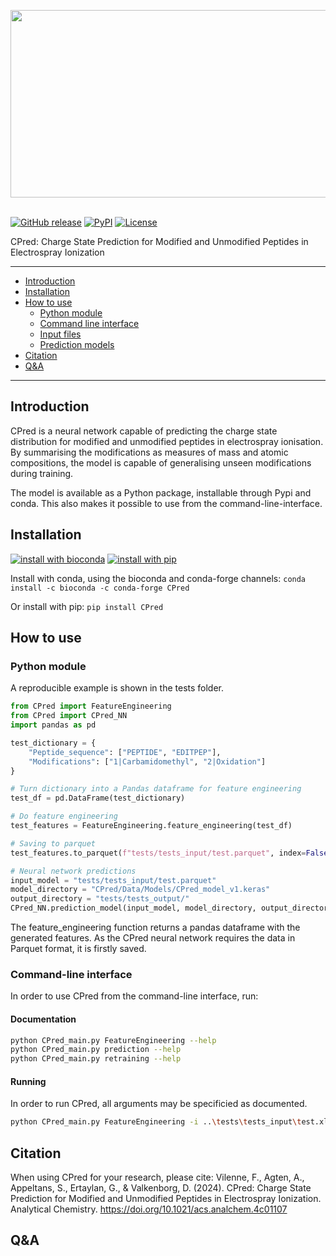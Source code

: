 <img src="/CPred/img/CPred_logo.tif"
width="550" height="300" /> <br/><br/>


[![GitHub release](https://flat.badgen.net/github/release/VilenneFrederique/CPred)](https://github.com/VilenneFredericonque/CPred/releases/latest/)
[![PyPI](https://flat.badgen.net/pypi/v/cpred)](https://pypi.org/project/cpred/)
[![License](https://flat.badgen.net/github/license/VilenneFrederique/cpred)](https://www.apache.org/licenses/LICENSE-2.0)


CPred: Charge State Prediction for Modified and Unmodified Peptides in Electrospray Ionization

---

- [Introduction](#introduction)
- [Installation](#installation)
- [How to use](#How-to-use)
  - [Python module](#Python-module)
  - [Command line interface](#command-line-interface)
  - [Input files](#input-files)
  - [Prediction models](#prediction-models)
- [Citation](#citation)
- [Q&A](#qa)

---

## Introduction

CPred is a neural network capable of predicting the charge state distribution for
modified and unmodified peptides in electrospray ionisation. By summarising the 
modifications as measures of mass and atomic compositions, the model is capable of
generalising unseen modifications during training. 

The model is available as a Python package, installable through Pypi and conda.
This also makes it possible to use from the command-line-interface.

## Installation
[![install with bioconda](https://flat.badgen.net/badge/install%20with/bioconda/green)](http://bioconda.github.io/recipes/CPred/README.html)
[![install with pip](https://flat.badgen.net/badge/install%20with/pip/green)](http://bioconda.github.io/recipes/CPred/README.html)

Install with conda, using the bioconda and conda-forge channels:
`conda install -c bioconda -c conda-forge CPred`

Or install with pip:
`pip install CPred`


## How to use
### Python module
A reproducible example is shown in the tests folder. 

```python
from CPred import FeatureEngineering
from CPred import CPred_NN
import pandas as pd

test_dictionary = {
    "Peptide_sequence": ["PEPTIDE", "EDITPEP"],
    "Modifications": ["1|Carbamidomethyl", "2|Oxidation"]
}

# Turn dictionary into a Pandas dataframe for feature engineering
test_df = pd.DataFrame(test_dictionary)

# Do feature engineering
test_features = FeatureEngineering.feature_engineering(test_df)

# Saving to parquet
test_features.to_parquet(f"tests/tests_input/test.parquet", index=False)

# Neural network predictions
input_model = "tests/tests_input/test.parquet"
model_directory = "CPred/Data/Models/CPred_model_v1.keras"
output_directory = "tests/tests_output/"
CPred_NN.prediction_model(input_model, model_directory, output_directory)
```

The feature_engineering function returns a pandas dataframe with the generated features. 
As the CPred neural network requires the data in Parquet format, it is firstly saved.

### Command-line interface
In order to use CPred from the command-line interface, run:

#### Documentation
```sh
python CPred_main.py FeatureEngineering --help
python CPred_main.py prediction --help
python CPred_main.py retraining --help
```

#### Running
In order to run CPred, all arguments may be specificied as documented.
```sh
python CPred_main.py FeatureEngineering -i ..\tests\tests_input\test.xlsx
```

## Citation
When using CPred for your research, please cite:
Vilenne, F., Agten, A., Appeltans, S., Ertaylan, G., & Valkenborg, D. (2024). CPred: Charge State Prediction for Modified and Unmodified Peptides in Electrospray Ionization. Analytical Chemistry. https://doi.org/10.1021/acs.analchem.4c01107
## Q&A

